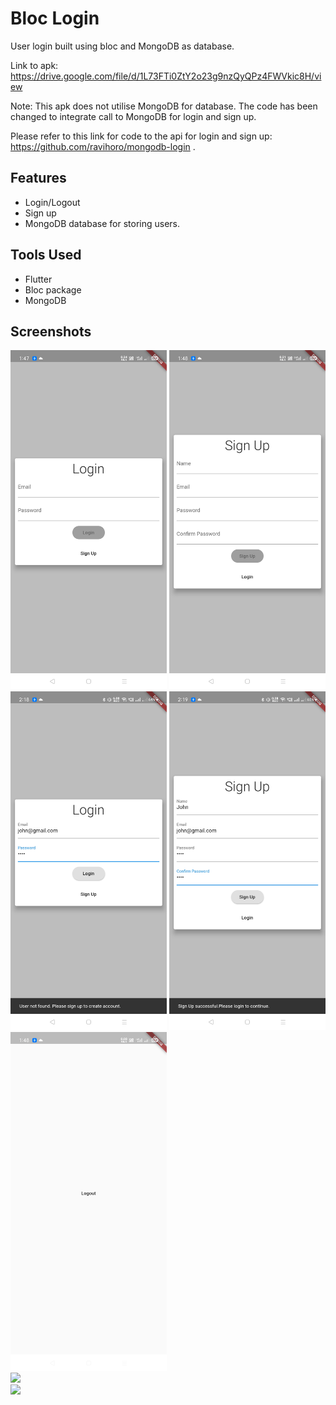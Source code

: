 # Bloc Login

User login built using bloc and MongoDB as database.

Link to apk: https://drive.google.com/file/d/1L73FTi0ZtY2o23g9nzQyQPz4FWVkic8H/view

Note: This apk does not utilise MongoDB for database. The code has been changed to integrate call to MongoDB for login and sign up.

Please refer to this link for code to the api for login and sign up: https://github.com/ravihoro/mongodb-login . 

## Features
- Login/Logout
- Sign up
- MongoDB database for storing users.

## Tools Used
- Flutter
- Bloc package
- MongoDB

## Screenshots
<img src = "screenshots/login_1.jpg" width = 250> <img src = "screenshots/login_2.jpg" width = 250>  <img src = "screenshots/login_3.jpg" width = 250> <img src = "screenshots/login_4.jpg" width = 250> <img src = "screenshots/login_5.jpg" width = 250><br><img src = "screenshots/login_6.jpg"><br>
<img src = "screenshots/login_7.jpg">
